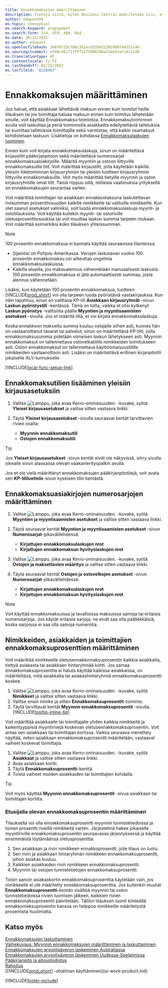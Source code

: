 ```yaml
---
title: Ennakkomaksujen määrittäminen
description: Tietoja siitä, miten Business Central määritetään niin, että ennakkomaksutoimintojen avulla voit laskuttaa ja kerätä asiakkailta talletuksia tai suorittaa talletuksia toimittajille.
author: edupont04
ms.topic: conceptual
ms.search.keyword: prepayment
ms.search.form: 314, 459, 460, 664
ms.date: 10/27/2021
ms.author: edupont
ms.openlocfilehash: 39870723c78bc341ecd32b031503980740151c48
ms.sourcegitcommit: ef80c461713fff1a75998766e7a4ed3a7c6121d0
ms.translationtype: HT
ms.contentlocale: fi-FI
ms.lasthandoff: 02/15/2022
ms.locfileid: "8128467"
---
```

# <a name="set-up-prepayments"></a>Ennakkomaksujen määrittäminen

Jos haluat, että asiakkaat lähettävät maksun ennen kuin toimitat heille tilauksen tai jos toimittaja haluaa maksun ennen kuin toimitus lähetetään sinulle, voit käyttää Ennakkomaksu-toimintoa. Ennakkomaksutoiminnon avulla voit laskuttaa ja periä toiminnolla asiakkailta edellytettäviä talletuksia tai suorittaa talletuksia toimittajille sekä varmistaa, että kaikki osamaksut kohdistetaan laskuun. Lisätietoja on kohdassa [Ennakkomaksulaskujen luominen](finance-how-to-create-prepayment-invoices.md).

Ennen kuin voit kirjata ennakkomaksulaskuja, sinun on määritettävä kirjaustilit pääkirjanpitoon sekä määritettävä numerosarjat ennakkomaksuasiakirjoille. Määritä myyntiin ja ostoon liittyville ennakkomaksuille tilit. Voit määrittää kirjaustilit, joita käytetään kaikille yleisiin liiketoiminnan kirjausryhmiin tai yleisiin tuotteen kirjausryhmiin liittyville ennakkomaksuille. Voit myös määrittää tietyille myynnin ja oston kirjausryhmille omat tilit. Tämä riippuu siitä, millaisia vaatimuksia yrityksellä on ennakkomaksujen seurantaa varten.  

Voit määrittää toimittajan tai asiakkaan ennakkomaksuna laskutettavan rivisumman prosenttiosuuden kaikille nimikkeille tai valituille nimikkeille. Kun olet saanut asetukset valmiiksi, voit luoda ennakkomaksulaskuja myynti- ja ostotilauksista. Voit käyttää kullekin myynti- tai ostoriville oletusprosenttiosuuksia tai voit muuttaa laskun summia tarpeen mukaan. Voit määrittää esimerkiksi koko tilauksen yhteissumman.  

> [!NOTE]
> 100 prosentin ennakkomaksua ei kannata käyttää seuraavissa tilanteissa:
>
> * Sijaintisi on Pohjois-Amerikassa. Verojen laskutavan vuoksi 100 prosentin ennakkomaksu voi aiheuttaa ongelmia ennakkomaksulaskuissa.
> * Kaikilla alueilla, jos maksualennus vähennetään manuaalisesti laskusta. 100 prosentin ennakkomaksua ei jätä automaattisesti summaa, josta alennus vähennetään.
>
> Lisäksi, kun käytetään 100 prosentin ennakkomaksua, tuotteen [!INCLUDE[prod_short](includes/prod_short.md)] voi olla tarpeen luoda pyöristäviä vastakirjauksia. Kun näin tapahtuu, sinun on valittava KP-tili **Asiakkaan kirjausryhmät** -sivun **Laskun pyöristystili** -kentässä. Tämä on totta, vaikka et olisi kytkenyt **Laskun pyöristys** -valitsinta päälle **Myyntien ja myyntisaamisten asetukset** -sivulla. Jos et määritä tiliä, et voi kirjata ennakkomaksulaskuja. 

Koska ennakkoon maksettu summa kuuluu ostajalle siihen asti, kunnes hän on vastaanottanut tavarat tai palvelut, sinun on määritettävä KP-tilit, joilla ennakkomaksusummia pidetään viimeisen laskun lähetykseen asti. Myynnin ennakkomaksut on tallennettava ostovelkatilille nimikkeiden toimitukseen asti. Oston ennakkomaksut on tallennettava käyttöomaisuustilille nimikkeiden vastaanottoon asti. Lisäksi on määritettävä erillinen kirjanpitotili jokaiselle ALV-tunnukselle.  

[!INCLUDE[local-func-setup-link](includes/local-func-setup-link.md)]

## <a name="to-add-prepayment-accounts-to-the-general-posting-setup"></a>Ennakkomaksutilien lisääminen yleisiin kirjausasetuksiin  

1. Valitse ![Lamppu, joka avaa Kerro-ominaisuuden.](media/ui-search/search_small.png "Kerro, mitä haluat tehdä") -kuvake, syötä **Yleiset kirjausasetukset** ja valitse sitten vastaava linkki.
2. Täytä **Yleiset kirjausasetukset** -sivulla seuraavat kentät tarvittavien rivien osalta:  

    * **Myynnin ennakkomaksutili**  
    * **Ostojen ennakkomaksutili**  

> [!TIP]
> Jos **Yleiset kirjausasetukset** -sivun kentät eivät ole näkyvissä, siirry sivulla oikealle sivun alaosassa olevan vaakavierityspalkin avulla.  

Jos et ole vielä määrittänyt ennakkomaksujen pääkirjanpitotilejä, voit avata sen **KP-tililuettelo**-sivun kyseisen tilin kentästä.  

## <a name="to-set-up-number-series-for-prepayment-documents"></a>Ennakkomaksuasiakirjojen numerosarjojen määrittäminen  

1. Valitse ![Lamppu, joka avaa Kerro-ominaisuuden.](media/ui-search/search_small.png "Kerro, mitä haluat tehdä") -kuvake, syötä **Myyntien ja myyntisaamisten asetukset** ja valitse sitten vastaava linkki.
2. Täytä seuraavat kentät **Myyntien ja myyntisaamisten asetukset** -sivun **Numerosarjat**-pikavälilehdessä:  

   * **Kirjattujen ennakkomaksulaskujen nrot**
   * **Kirjattujen ennakkomaksun hyvityslaskujen nrot**

3. Valitse ![Lamppu, joka avaa Kerro-ominaisuuden.](media/ui-search/search_small.png "Kerro, mitä haluat tehdä") -kuvake, syötä **Ostojen ja maksettavien määritys** ja valitse sitten vastaava linkki.
4. Täytä seuraavat kentät **Ostojen ja ostovelkojen asetukset** -sivun **Numerosarjat**-pikavälilehdessä:

    * **Kirjattujen ennakkomaksulaskujen nrot**
    * **Kirjattujen ennakkomaksun hyvityslaskujen nrot**

> [!NOTE]  
> Voit käyttää ennakkomaksuissa ja tavallisissa maksuissa samoja tai erilaisia numerosarjoja. Jos käytät erilaisia sarjoja, ne eivät saa olla päällekkäisiä, koska sarjoissa ei saa olla samoja numeroita.  

## <a name="to-set-up-prepayment-percentages-for-items-customers-and-vendors"></a>Nimikkeiden, asiakkaiden ja toimittajien ennakkomaksuprosenttien määrittäminen

Voit määrittää nimikkeelle oletusennakkomaksuprosentin kaikkia asiakkaita, tiettyä asiakasta tai asiakkaan hintaryhmää kohti. Jos samaa ennakkomaksuprosenttia ei haluta käyttää kaikissa asiakkaissa, on määritettävä, mitä asiakkaita tai asiakashintaryhmiä ennakkomaksuprosentti koskee.

1. Valitse ![Lamppu, joka avaa Kerro-ominaisuuden.](media/ui-search/search_small.png "Kerro, mitä haluat tehdä") -kuvake, syötä **Nimikkeet** ja valitse sitten vastaava linkki.
2. Valitse ensin nimike ja sitten **Ennakkomaksuprosentit**-toiminto.  
3. Täytä tarvittavat kentät **Myynnin ennakkomaksuprosentit** -sivulla. [!INCLUDE[tooltip-inline-tip](includes/tooltip-inline-tip_md.md)]

Voit määrittää asiakkaalle tai toimittajalle yhden kaikkia nimikkeitä ja kaikentyyppisiä myyntirivejä koskevan oletusennakkomaksuprosentin. Voit antaa sen asiakkaan tai toimittajan kortissa. Vaikka seuraava menettely näyttää, miten asiakkaan ennakkomaksuprosentti määritetään, vastaavat vaiheet koskevat toimittajia.  

1. Valitse ![Lamppu, joka avaa Kerro-ominaisuuden.](media/ui-search/search_small.png "Kerro, mitä haluat tehdä") -kuvake, syötä **Asiakkaat** ja valitse sitten vastaava linkki.
2. Avaa asiakkaan kortti.
3. Täytä **Ennakkomaksuprosentti**-kenttä.
4. Toista vaiheet muiden asiakkaiden tai toimittajien kohdalla.  

> [!TIP]
> Voit myös käyttää **Myynnin ennakkomaksuprosentit** -sivua asiakkaan tai toimittajan kortilta.

### <a name="to-determine-which-prepayment-percentage-has-first-priority"></a>Etusijalla olevan ennakkomaksuprosentin määrittäminen  

Tilauksella voi olla ennakkomaksuprosentti myynnin tunnistetiedoissa ja toinen prosentti riveillä nimikkeitä varten. Järjestelmä hakee jokaiselle myyntiriville ennakkomaksuprosentin seuraavassa järjestyksessä ja käyttää ensimmäistä löytämäänsä oletusprosenttia:  

1. Sen asiakkaan ja rivin nimikkeen ennakkoprosentti, jolle tilaus on luotu.  
2. Sen rivin ja asiakkaan hintaryhmän nimikkeen ennakkomaksuprosentti, johon asiakas kuuluu.  
3. Kaikkien asiakkaiden rivin nimikkeen ennakkomaksuprosentti.  
4. Myynnin tai ostojen tunnistetietojen ennakkomaksuprosentti.  

Toisin sanoin asiakaskortin ennakkomaksuprosenttia käytetään vain, jos nimikkeelle ei ole määritetty ennakkomaksuprosenttia. Jos kuitenkin muutat **Ennakkomaksuprosentti**-kentän sisältöä myynnin tai oston tunnistetiedoissa rivien luomisen jälkeen, kaikkien rivien ennakkomaksuprosentti päivitetään. Tällöin tilauksen luonti kiinteällä ennakkomaksuprosentin kanssa on helppoa nimikkeille määritetystä prosentista huolimatta.

## <a name="see-also"></a>Katso myös  

[Ennakkomaksujen laskuttaminen](finance-invoice-prepayments.md)  
[Vaihekuvaus: Myynnin ennakkomaksujen määrittäminen ja laskuttaminen](walkthrough-setting-up-and-invoicing-sales-prepayments.md)  
[Ennakkomaksujen arvonlisäveron laskeminen Australiassa](LocalFunctionality/Australia/how-to-calculate-goods-and-services-tax-on-prepayments.md)  
[Ennakkomaksujen arvonlisäveron laskeminen Uudessa-Seelannissa](LocalFunctionality/NewZealand/how-to-calculate-goods-and-services-tax-on-prepayments.md)  
[Pääkirjanpito ja aitoustodistus](finance-general-ledger.md)  
[Rahoitus](finance.md)  
[[!INCLUDE[prod_short](includes/prod_short.md)] -ohjelman käyttäminen](ui-work-product.md)


[!INCLUDE[footer-include](includes/footer-banner.md)]